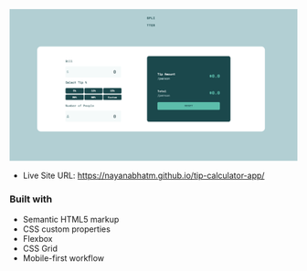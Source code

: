 ![](./screenshot.jpg)

- Live Site URL: https://nayanabhatm.github.io/tip-calculator-app/

### Built with

- Semantic HTML5 markup
- CSS custom properties
- Flexbox
- CSS Grid
- Mobile-first workflow
